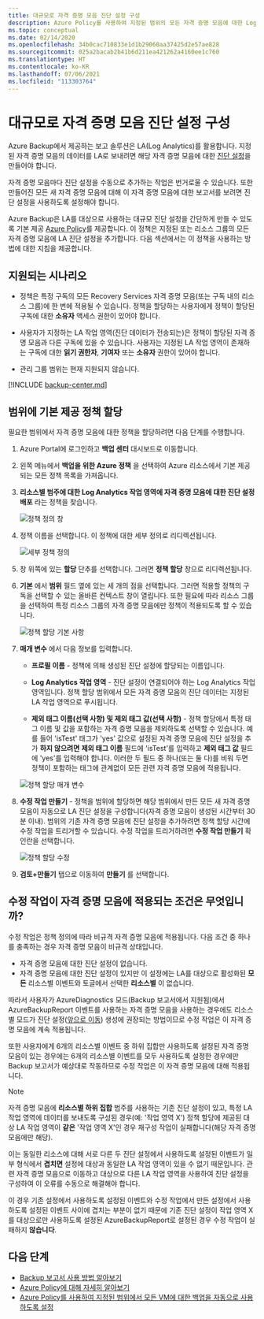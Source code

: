 ```yaml
---
title: 대규모로 자격 증명 모음 진단 설정 구성
description: Azure Policy를 사용하여 지정된 범위의 모든 자격 증명 모음에 대한 Log Analytics 진단 설정 구성
ms.topic: conceptual
ms.date: 02/14/2020
ms.openlocfilehash: 34b0cac710833e1d1b29060aa37425d2e57ae828
ms.sourcegitcommit: 025a2bacab2b41b6d211ea421262a4160ee1c760
ms.translationtype: HT
ms.contentlocale: ko-KR
ms.lasthandoff: 07/06/2021
ms.locfileid: "113303764"
---
```

# <a name="configure-vault-diagnostics-settings-at-scale"></a>대규모로 자격 증명 모음 진단 설정 구성

Azure Backup에서 제공하는 보고 솔루션은 LA(Log Analytics)를 활용합니다. 지정된 자격 증명 모음의 데이터를 LA로 보내려면 해당 자격 증명 모음에 대한 [진단 설정](./backup-azure-diagnostic-events.md)을 만들어야 합니다.

자격 증명 모음마다 진단 설정을 수동으로 추가하는 작업은 번거로울 수 있습니다. 또한 만들어진 모든 새 자격 증명 모음에 대해 이 자격 증명 모음에 대한 보고서를 보려면 진단 설정을 사용하도록 설정해야 합니다.

Azure Backup은 LA를 대상으로 사용하는 대규모 진단 설정을 간단하게 만들 수 있도록 기본 제공 [Azure Policy](../governance/policy/index.yml)를 제공합니다. 이 정책은 지정된 또는 리소스 그룹의 모든 자격 증명 모음에 LA 진단 설정을 추가합니다. 다음 섹션에서는 이 정책을 사용하는 방법에 대한 지침을 제공합니다.

## <a name="supported-scenarios"></a>지원되는 시나리오

* 정책은 특정 구독의 모든 Recovery Services 자격 증명 모음(또는 구독 내의 리소스 그룹)에 한 번에 적용될 수 있습니다. 정책을 할당하는 사용자에게 정책이 할당된 구독에 대한 **소유자** 액세스 권한이 있어야 합니다.

* 사용자가 지정하는 LA 작업 영역(진단 데이터가 전송되는)은 정책이 할당된 자격 증명 모음과 다른 구독에 있을 수 있습니다. 사용자는 지정된 LA 작업 영역이 존재하는 구독에 대한 **읽기 권한자**, **기여자** 또는 **소유자** 권한이 있어야 합니다.

* 관리 그룹 범위는 현재 지원되지 않습니다.

[!INCLUDE [backup-center.md](../../includes/backup-center.md)]

## <a name="assigning-the-built-in-policy-to-a-scope"></a>범위에 기본 제공 정책 할당

필요한 범위에서 자격 증명 모음에 대한 정책을 할당하려면 다음 단계를 수행합니다.

1. Azure Portal에 로그인하고 **백업 센터** 대시보드로 이동합니다.
2. 왼쪽 메뉴에서 **백업을 위한 Azure 정책** 을 선택하여 Azure 리소스에서 기본 제공되는 모든 정책 목록을 가져옵니다.
3. **리소스별 범주에 대한 Log Analytics 작업 영역에 자격 증명 모음에 대한 진단 설정 배포** 라는 정책을 찾습니다.

    ![정책 정의 창](./media/backup-azure-policy-configure-diagnostics/policy-definition-blade.png)

4. 정책 이름을 선택합니다. 이 정책에 대한 세부 정의로 리디렉션됩니다.

    ![세부 정책 정의](./media/backup-azure-policy-configure-diagnostics/detailed-policy-definition.png)

5. 창 위쪽에 있는 **할당** 단추를 선택합니다. 그러면 **정책 할당** 창으로 리디렉션됩니다.

6. **기본** 에서 **범위** 필드 옆에 있는 세 개의 점을 선택합니다. 그러면 적용할 정책의 구독을 선택할 수 있는 올바른 컨텍스트 창이 열립니다. 또한 필요에 따라 리소스 그룹을 선택하여 특정 리소스 그룹의 자격 증명 모음에만 정책이 적용되도록 할 수 있습니다.

    ![정책 할당 기본 사항](./media/backup-azure-policy-configure-diagnostics/policy-assignment-basics.png)

7. **매개 변수** 에서 다음 정보를 입력합니다.

    * **프로필 이름** - 정책에 의해 생성된 진단 설정에 할당되는 이름입니다.
    * **Log Analytics 작업 영역** - 진단 설정이 연결되어야 하는 Log Analytics 작업 영역입니다. 정책 할당 범위에서 모든 자격 증명 모음의 진단 데이터는 지정된 LA 작업 영역으로 푸시됩니다.

    * **제외 태그 이름(선택 사항) 및 제외 태그 값(선택 사항)** - 정책 할당에서 특정 태그 이름 및 값을 포함하는 자격 증명 모음을 제외하도록 선택할 수 있습니다. 예를 들어 'isTest' 태그가 'yes' 값으로 설정된 자격 증명 모음에 진단 설정을 추가 **하지 않으려면** **제외 태그 이름** 필드에 'isTest'를 입력하고 **제외 태그 값** 필드에 'yes'를 입력해야 합니다. 이러한 두 필드 중 하나(또는 둘 다)를 비워 두면 정책이 포함하는 태그에 관계없이 모든 관련 자격 증명 모음에 적용됩니다.

    ![정책 할당 매개 변수](./media/backup-azure-policy-configure-diagnostics/policy-assignment-parameters.png)

8. **수정 작업 만들기** - 정책을 범위에 할당하면 해당 범위에서 만든 모든 새 자격 증명 모음이 자동으로 LA 진단 설정을 구성합니다(자격 증명 모음이 생성된 시간부터 30분 이내). 범위의 기존 자격 증명 모음에 진단 설정을 추가하려면 정책 할당 시간에 수정 작업을 트리거할 수 있습니다. 수정 작업을 트리거하려면 **수정 작업 만들기** 확인란을 선택합니다.

    ![정책 할당 수정](./media/backup-azure-policy-configure-diagnostics/policy-assignment-remediation.png)

9. **검토+만들기** 탭으로 이동하여 **만들기** 를 선택합니다.

## <a name="under-what-conditions-will-the-remediation-task-apply-to-a-vault"></a>수정 작업이 자격 증명 모음에 적용되는 조건은 무엇입니까?

수정 작업은 정책 정의에 따라 비규격 자격 증명 모음에 적용됩니다. 다음 조건 중 하나를 충족하는 경우 자격 증명 모음이 비규격 상태입니다.

* 자격 증명 모음에 대한 진단 설정이 없습니다.
* 자격 증명 모음에 대한 진단 설정이 있지만 이 설정에는 LA를 대상으로 활성화된 **모든** 리소스별 이벤트와 토글에서 선택한 **리소스별** 이 없습니다.

따라서 사용자가 AzureDiagnostics 모드(Backup 보고서에서 지원됨)에서 AzureBackupReport 이벤트를 사용하는 자격 증명 모음을 사용하는 경우에도 리소스별 모드가 진단 설정([앞으로 이동](./backup-azure-diagnostic-events.md#legacy-event)) 생성에 권장되는 방법이므로 수정 작업은 이 자격 증명 모음에 계속 적용됩니다.

또한 사용자에게 6개의 리소스별 이벤트 중 하위 집합만 사용하도록 설정된 자격 증명 모음이 있는 경우에는 6개의 리소스별 이벤트를 모두 사용하도록 설정한 경우에만 Backup 보고서가 예상대로 작동하므로 수정 작업은 이 자격 증명 모음에 대해 적용됩니다.

> [!NOTE]
>
> 자격 증명 모음에 **리소스별 하위 집합** 범주를 사용하는 기존 진단 설정이 있고, 특정 LA 작업 영역에 데이터를 보내도록 구성된 경우(예: '작업 영역 X') 정책 할당에 제공된 대상 LA 작업 영역이 **같은** '작업 영역 X'인 경우 재구성 작업이 실패합니다(해당 자격 증명 모음에만 해당).
>
>이는 동일한 리소스에 대해 서로 다른 두 진단 설정에서 사용하도록 설정된 이벤트가 일부 형식에서 **겹치면** 설정에 대상과 동일한 LA 작업 영역이 있을 수 없기 때문입니다. 관련 자격 증명 모음으로 이동하고 대상으로 다른 LA 작업 영역을 사용하여 진단 설정을 구성하여 이 오류를 수동으로 해결해야 합니다.
>
> 이 경우 기존 설정에서 사용하도록 설정된 이벤트와 수정 작업에서 만든 설정에서 사용하도록 설정된 이벤트 사이에 겹치는 부분이 없기 때문에 기존 진단 설정이 작업 영역 X를 대상으로만 사용하도록 설정된 AzureBackupReport로 설정된 경우 수정 작업이 실패하지 **않습니다**.

## <a name="next-steps"></a>다음 단계

* [Backup 보고서 사용 방법 알아보기](./configure-reports.md)
* [Azure Policy에 대해 자세히 알아보기](../governance/policy/index.yml)
* [Azure Policy를 사용하여 지정된 범위에서 모든 VM에 대한 백업을 자동으로 사용하도록 설정](./backup-azure-auto-enable-backup.md)
